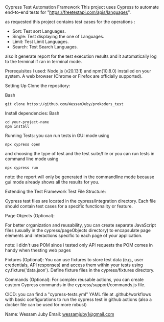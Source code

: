 Cypress Test Automation Framework
This project uses Cypress to automate end-to-end tests for "https://freetestapi.com/apis/languages".

as requested this project contains test cases for the operations : 
- Sort: Test sort Languages.
- Single: Test displaying the one of Languages.
- Limit: Test Limit Languages.
- Search: Test Search Languages.

also it generate report for the test execution results and it automatically log to the terminal if ran in terminal mode.



Prerequisites
I used: Node.js (v20.13.1) and npm(10.8.0) installed on your system.
A web browser (Chrome or Firefox are officially supported).


Setting Up
Clone the repository:

Bash
```
git clone https://github.com/WessamJuby/prokoders_test
```

Install dependencies:
Bash
```
cd your-project-name
npm install
```

Running Tests:
you can run tests in GUI mode using 
```
npx cypress open
```
and choosing the type of test and the test suite/file
or
you can run tests in command line mode using
```
npx cypress run
```
note: the report will only be generated in the commandline mode because gui mode already shows all the results for you.


Extending the Test Framework
Test File Structure:

Cypress test files are located in the cypress/integration directory. Each file should contain test cases for a specific functionality or feature.

Page Objects (Optional):

For better organization and reusability, you can create separate JavaScript files (usually in the cypress/pageObjects directory) to encapsulate page elements and interactions specific to each page of your application.

note: i didn't use POM since i tested only API requests the POM comes in handy when thesting web pages

Fixtures (Optional):
You can use fixtures to store test data (e.g., user credentials, API responses) and access them within your tests using cy.fixture('data.json'). Define fixture files in the cypress/fixtures directory.

Commands (Optional):
For complex reusable actions, you can create custom Cypress commands in the cypress/support/commands.js file.

CICD:
you can find a "cypress-tests.yml" YAML file at .github/workflows with basic configurations to run the cypress test in github actions
(also a docker file can be used for more robust)



Name: Wessam Juby
Email: wessamjuby1@gmail.com
